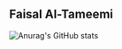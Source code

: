 ## Faisal Al-Tameemi

![Anurag's GitHub stats](https://github-readme-stats.vercel.app/api?username=FaisalAl-Tameemi&show_icons=true&theme=dark)

<!--
**FaisalAl-Tameemi/FaisalAl-Tameemi** is a ✨ _special_ ✨ repository because its `README.md` (this file) appears on your GitHub profile.

Here are some ideas to get you started:

- 🔭 I’m currently working on ...
- 🌱 I’m currently learning ...
- 👯 I’m looking to collaborate on ...
- 🤔 I’m looking for help with ...
- 💬 Ask me about ...
- 📫 How to reach me: ...
- 😄 Pronouns: ...
- ⚡ Fun fact: ...
-->
